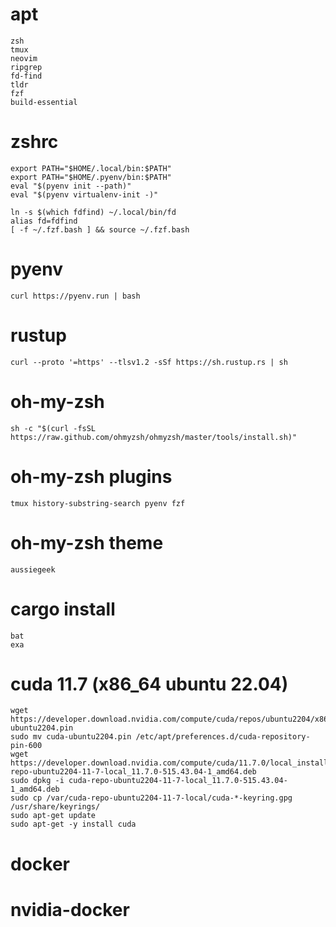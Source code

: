 # apt
```
zsh
tmux
neovim
ripgrep
fd-find 
tldr
fzf
build-essential
```

# zshrc
```
export PATH="$HOME/.local/bin:$PATH"
export PATH="$HOME/.pyenv/bin:$PATH"
eval "$(pyenv init --path)"
eval "$(pyenv virtualenv-init -)"

ln -s $(which fdfind) ~/.local/bin/fd
alias fd=fdfind
[ -f ~/.fzf.bash ] && source ~/.fzf.bash
```


# pyenv
`curl https://pyenv.run | bash`

# rustup 
`curl --proto '=https' --tlsv1.2 -sSf https://sh.rustup.rs | sh`

# oh-my-zsh
`sh -c "$(curl -fsSL https://raw.github.com/ohmyzsh/ohmyzsh/master/tools/install.sh)"`

# oh-my-zsh plugins
`tmux history-substring-search pyenv fzf`

# oh-my-zsh theme
`aussiegeek`

# cargo install
```
bat
exa
```

# cuda 11.7 (x86_64 ubuntu 22.04)
```
wget https://developer.download.nvidia.com/compute/cuda/repos/ubuntu2204/x86_64/cuda-ubuntu2204.pin
sudo mv cuda-ubuntu2204.pin /etc/apt/preferences.d/cuda-repository-pin-600
wget https://developer.download.nvidia.com/compute/cuda/11.7.0/local_installers/cuda-repo-ubuntu2204-11-7-local_11.7.0-515.43.04-1_amd64.deb
sudo dpkg -i cuda-repo-ubuntu2204-11-7-local_11.7.0-515.43.04-1_amd64.deb
sudo cp /var/cuda-repo-ubuntu2204-11-7-local/cuda-*-keyring.gpg /usr/share/keyrings/
sudo apt-get update
sudo apt-get -y install cuda
```
# docker

# nvidia-docker
